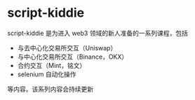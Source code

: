# script-kiddie

script-kiddie 是为进入 web3 领域的新人准备的一系列课程，包括

- 与去中心化交易所交互（Uniswap）
- 与中心化交易所交互（Binance，OKX）
- 合约交互（Mint，铭文）
- selenium 自动化操作

等内容。该系列内容会持续更新
